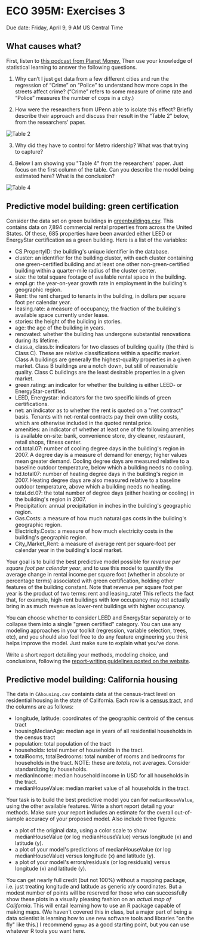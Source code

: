 # ECO 395M: Exercises 3

Due date: Friday, April 9, 9 AM US Central Time  

## What causes what?  

First, listen to [this podcast from Planet Money.](https://www.npr.org/sections/money/2013/04/23/178635250/episode-453-what-causes-what)  Then use your knowledge of statistical learning to answer the following questions.

1. Why can’t I just get data from a few different cities and run the regression of “Crime” on “Police” to understand how more cops in the streets affect crime? (“Crime” refers to some measure of crime rate and “Police” measures the number of cops in a city.)  

2. How were the researchers from UPenn able to isolate this effect? Briefly describe their approach and discuss their result in the “Table 2” below, from the researchers' paper.  

![Table 2](ex3table2.png)

3. Why did they have to control for Metro ridership? What was that trying to capture?   

4. Below I am showing you "Table 4" from the researchers' paper.  Just focus
on the first column of the table. Can you describe the model being estimated here?
What is the conclusion?

![Table 4](ex3table4.png)


## Predictive model building: green certification   

Consider the data set on green buildings in [greenbuildings.csv](../data/greenbuildings.csv).  This  contains data on 7,894 commercial rental properties from across the United States. Of these, 685 properties have been awarded either LEED or EnergyStar certification as a green building.  Here is a list of the variables:

- CS.PropertyID:  the building's unique identifier in the database.  
- cluster:  an identifier for the building cluster, with each cluster containing one green-certified building and at least one other non-green-certified building within a quarter-mile radius of the cluster center.  
- size:  the total square footage of available rental space in the building.  
- empl.gr:  the year-on-year growth rate in employment in the building's geographic region.  
- Rent:  the rent charged to tenants in the building, in dollars per square foot per calendar year.  
- leasing.rate:  a measure of occupancy; the fraction of the building's available space currently under lease.  
- stories:  the height of the building in stories.  
- age:  the age of the building in years.  
- renovated:  whether the building has undergone substantial renovations during its lifetime.  
- class.a, class.b:  indicators for two classes of building quality (the third is Class C).  These are relative classifications within a specific market.  Class A buildings are generally the highest-quality properties in a given market.  Class B buildings are a notch down, but still of reasonable quality.  Class C buildings are the least desirable properties in a given market.  
- green.rating:  an indicator for whether the building is either LEED- or EnergyStar-certified.  
- LEED, Energystar:  indicators for the two specific kinds of green certifications.  
- net:  an indicator as to whether the rent is quoted on a "net contract" basis.  Tenants with net-rental contracts pay their own utility costs, which are otherwise included in the quoted rental price.  
- amenities:  an indicator of whether at least one of the following amenities is available on-site: bank, convenience store, dry cleaner, restaurant, retail shops, fitness center.  
- cd.total.07:  number of cooling degree days in the building's region in 2007.  A degree day is a measure of demand for energy; higher values mean greater demand.  Cooling degree days are measured relative to a baseline outdoor temperature, below which a building needs no cooling.  
- hd.total07:  number of heating degree days in the building's region in 2007.  Heating degree days are also measured relative to a baseline outdoor temperature, above which a building needs no heating.  
- total.dd.07:  the total number of degree days (either heating or cooling) in the building's region in 2007.  
- Precipitation:  annual precipitation in inches in the building's geographic region.
- Gas.Costs:  a measure of how much natural gas costs in the building's geographic region.  
- Electricity.Costs:  a measure of how much electricity costs in the building's geographic region.  
- City_Market_Rent:  a measure of average rent per square-foot per calendar year in the building's local market.    


Your goal is to build the best predictive model possible for _revenue per square foot per calendar year_, and to use this model to quantify the average change in rental income per square foot (whether in absolute or percentage terms) associated with green certification, holding other features of the building constant.  Note that revenue per square foot per year is the product of two terms: rent and leasing_rate!  This reflects the fact that, for example, high-rent buildings with low occupancy may not actually bring in as much revenue as lower-rent buildings with higher occupancy.  

You can choose whether to consider LEED and EnergyStar separately or to collapse them into a single "green certified" category.  You can use any modeling approaches in your toolkit (regression, variable selection, trees, etc), and you should also feel free to do any feature engineering you think helps improve the model.  Just make sure to explain what you've done.  

Write a short report detailing your methods, modeling choice, and conclusions, following the [report-writing guidelines posted on the website](https://jgscott.github.io/teaching/writeups/write_ups/).  



## Predictive model building: California housing  

The data in `CAhousing.csv` containts data at the census-tract level on residential housing in the state of California.  Each row is a [census tract](https://libguides.lib.msu.edu/tracts), and the columns are as follows:  

- longitude, latitude: coordinates of the geographic centroid of the census tract  
- housingMedianAge: median age in years of all residential households in the census tract  
- population: total population of the tract  
- households: total number of households in the tract.  
- totalRooms, totalBedrooms: total number of rooms and bedrooms for households in the tract.  NOTE: these are _totals_, not averages.  Consider standardizing by households.  
- medianIncome: median household income in USD for all households in the tract.  
- medianHouseValue: median market value of all households in the tract.  

Your task is to build the best predictive model you can for `medianHouseValue`, using the other available features.  Write a short report detailing your methods.  Make sure your report includes an estimate for the overall out-of-sample accuracy of your proposed model.  Also include three figures:  

- a plot of the original data, using a color scale to show medianHouseValue (or log medianHouseValue) versus longitude (x) and latitude (y).  
- a plot of your model's predictions of medianHouseValue (or log medianHouseValue) versus longitude (x) and latitude (y).  
- a plot of your model's errors/residuals (or log residuals) versus longitude (x) and latitude (y).

You can get nearly full credit (but not 100%) without a mapping package, i.e. just treating longitude and latitude as generic x/y coordinates.  But a modest number of points will be reserved for those who can successfully show these plots in a visually pleasing fashion on an _actual map of California_.  This will entail learning how to use an R package capable of making maps.  (We haven't covered this in class, but a major part of being a data scientist is learning how to use new software tools and libraries "on the fly" like this.)  I recommend `ggmap` as a good starting point, but you can use whatever R tools you want here.  
